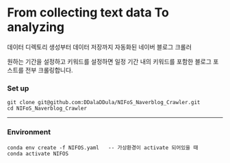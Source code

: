# From collecting text data To analyzing
데이터 디렉토리 생성부터 데이터 저장까지 자동화된 네이버 블로그 크롤러

원하는 기간을 설정하고 키워드를 설정하면 일정 기간 내의 키워드를 포함한 블로그 포스트를 전부 크롤링합니다.
### Set up

    git clone git@github.com:DDalaDDula/NIFoS_Naverblog_Crawler.git
    cd NIFoS_Naverblog_Crawler

---
### Environment

    conda env create -f NIFOS.yaml   -- 가상환경이 activate 되어있을 때
    conda activate NIFOS

